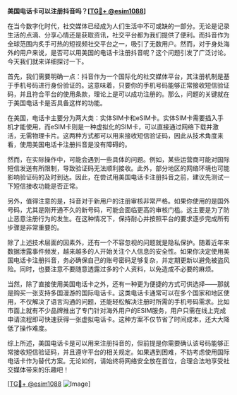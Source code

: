 **美国电话卡可以注册抖音吗？[[TG💪+ @esim1088](https://t.me/s/esim1088)]**

在当今数字化时代，社交媒体已经成为人们生活中不可或缺的一部分。无论是记录生活的点滴、分享心情还是获取资讯，社交平台都为我们提供了便利。而抖音作为全球范围内炙手可热的短视频社交平台之一，吸引了无数用户。然而，对于身处海外的用户来说，是否可以用美国的电话卡注册抖音呢？这个问题引发了广泛讨论。今天我们就来详细探讨一下。

首先，我们需要明确一点：抖音作为一个国际化的社交媒体平台，其注册机制是基于手机号码进行身份验证的。这意味着，只要你的手机号码能够正常接收短信验证码，并且符合平台的使用条款，理论上是可以成功注册的。那么，问题的关键就在于美国电话卡是否具备这样的功能。

在美国，电话卡主要分为两大类：实体SIM卡和eSIM卡。实体SIM卡需要插入手机才能使用，而eSIM卡则是一种虚拟化的SIM卡，可以直接通过网络下载并激活，无需物理卡片。这两种方式都可以用来接收短信验证码，因此从技术角度来看，使用美国电话卡注册抖音是没有障碍的。

然而，在实际操作中，可能会遇到一些具体的问题。例如，某些运营商可能对国际短信发送有所限制，导致验证码无法顺利接收。此外，部分地区的网络环境也可能影响验证码的及时到达。因此，在尝试用美国电话卡注册抖音之前，建议先测试一下短信接收功能是否正常。

另外，值得注意的是，抖音对于新用户的注册审核非常严格。如果你使用的是国外号码，尤其是刚开通不久的新号码，可能会面临更高的审核门槛。这主要是为了防止恶意注册行为的发生。在这种情况下，保持耐心并按照平台的要求逐步完成所有步骤是非常重要的。

除了上述技术层面的因素外，还有一个不容忽视的问题就是隐私保护。随着近年来数据泄露事件频发，越来越多的人开始关注个人信息的安全性。如果你决定使用美国电话卡注册抖音，务必确保自己的账号密码足够复杂，并定期更新以避免被盗风险。同时，也要注意不要随意透露过多的个人资料，以免造成不必要的麻烦。

当然，除了直接使用美国电话卡之外，还有一种更为便捷的方式可供选择——那就是购买一张支持多国漫游的国际电话卡。这类电话卡通常可以在多个国家和地区使用，不仅解决了语言沟通的问题，还能轻松解决注册时所需的手机号码需求。比如市面上就有不少品牌推出了专门针对海外用户的ESIM服务，用户只需在线上完成申请流程即可快速获得一张虚拟电话卡。这种方案不仅节省了时间成本，还大大降低了操作难度。

综上所述，美国电话卡是可以用来注册抖音的，但前提是你需要确认该号码能够正常接收短信验证码，并且遵守平台的相关规定。如果遇到困难，不妨考虑使用国际电话卡作为替代方案。无论如何，请始终将网络安全放在首位，合理合法地享受社交媒体带来的乐趣吧！

[[TG💪+ @esim1088](https://t.me/s/esim1088) ![Image](https://i.postimg.cc/4NQfJmqS/Snipaste-2025-05-13-00-14-12.png)]